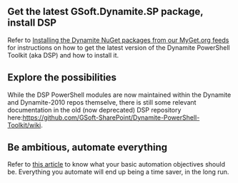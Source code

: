 ## Get the latest GSoft.Dynamite.SP package, install DSP

Refer to [Installing the Dynamite NuGet packages from our MyGet.org feeds](https://github.com/GSoft-SharePoint/Dynamite/wiki/Installing-the-Dynamite-NuGet-packages-from-our-MyGet.org-feeds) for instructions on how to get the latest version of the Dynamite PowerShell Toolkit (aka DSP) and how to install it.

## Explore the possibilities

While the DSP PowerShell modules are now maintained within the Dynamite and Dynamite-2010 repos themselve, there is still some relevant documentation in the old (now deprecated) DSP repository here:https://github.com/GSoft-SharePoint/Dynamite-PowerShell-Toolkit/wiki.

## Be ambitious, automate everything

Refer to [this article](https://github.com/GSoft-SharePoint/Dynamite/wiki/On-the-evils-of-Visual-Studio-based-deployments#automate-your-test-and-production-site-initialization-process) to know what your basic automation objectives should be. Everything you automate will end up being a time saver, in the long run.